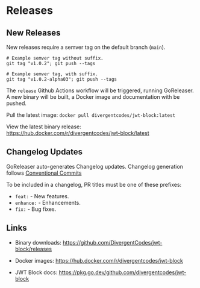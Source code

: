 # Releases

## New Releases

New releases require a semver tag on the default branch (`main`).

```
# Example semver tag without suffix.
git tag "v1.0.2"; git push --tags

# Example semver tag, with suffix.
git tag "v1.0.2-alpha03"; git push --tags
```

The `release` Github Actions workflow will be triggered, running GoReleaser.
A new binary will be built, a Docker image and documentation with be pushed.

Pull the latest image: `docker pull divergentcodes/jwt-block:latest`

View the latest binary release: https://hub.docker.com/r/divergentcodes/jwt-block/latest


## Changelog Updates

GoReleaser auto-generates Changelog updates.  Changelog generation follows [Conventional Commits](https://www.conventionalcommits.org/en)

To be included in a changelog, PR titles must be one of these prefixes:
- `feat:` - New features.
- `enhance:` - Enhancements.
- `fix:` - Bug fixes.


## Links

- Binary downloads: https://github.com/DivergentCodes/jwt-block/releases

- Docker images: https://hub.docker.com/r/divergentcodes/jwt-block

- JWT Block docs: https://pkg.go.dev/github.com/divergentcodes/jwt-block


